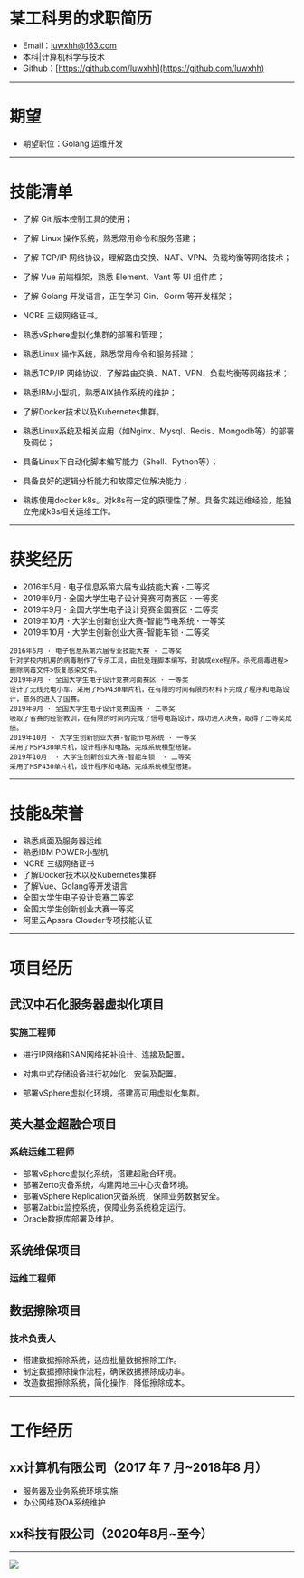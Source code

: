# 某工科男的求职简历

- Email：luwxhh@163.com
- 本科|计算机科学与技术
- Github：[https://github.com/luwxhh](https://github.com/luwxhh)

---

# 期望

- 期望职位：Golang 运维开发

---

# 技能清单

- 了解 Git 版本控制工具的使用；

- 了解 Linux 操作系统，熟悉常用命令和服务搭建；

- 了解 TCP/IP 网络协议，理解路由交换、NAT、VPN、负载均衡等网络技术；

- 了解 Vue 前端框架，熟悉 Element、Vant 等 UI 组件库；

- 了解 Golang 开发语言，正在学习 Gin、Gorm 等开发框架；

- NCRE 三级网络证书。

- 熟悉vSphere虚拟化集群的部署和管理；

- 熟悉Linux 操作系统，熟悉常用命令和服务搭建；

- 熟悉TCP/IP 网络协议，了解路由交换、NAT、VPN、负载均衡等网络技术；

- 熟悉IBM小型机，熟悉AIX操作系统的维护；

- 了解Docker技术以及Kubernetes集群。

- 熟悉Linux系统及相关应用（如Nginx、Mysql、Redis、Mongodb等）的部署及调优；

- 具备Linux下自动化脚本编写能力（Shell、Python等）；

- 具备良好的逻辑分析能力和故障定位解决能力；

- 熟练使用docker k8s。对k8s有一定的原理性了解。具备实践运维经验，能独立完成k8s相关运维工作。

  

---

# 获奖经历

- 2016年5月 · 电子信息系第六届专业技能大赛 **·** 二等奖
- 2019年9月 **·** 全国大学生电子设计竞赛河南赛区 **·** 一等奖
- 2019年9月 **·** 全国大学生电子设计竞赛全国赛区 **·** 二等奖
- 2019年10月 **·** 大学生创新创业大赛-智能节电系统 **·** 一等奖
- 2019年10月 **·** 大学生创新创业大赛-智能车锁 **·** 二等奖

```
2016年5月 · 电子信息系第六届专业技能大赛 · 二等奖
针对学校内机房的病毒制作了专杀工具，由批处理脚本编写，封装成exe程序。杀死病毒进程>删除病毒文件>恢复感染文件。
2019年9月 · 全国大学生电子设计竞赛河南赛区 · 一等奖
设计了无线充电小车，采用了MSP430单片机，在有限的时间有限的材料下完成了程序和电路设计，意外的进入了国赛。
2019年9月 · 全国大学生电子设计竞赛国赛 · 二等奖
吸取了省赛的经验教训，在有限的时间内完成了信号电路设计，成功进入决赛，取得了二等奖成绩。
2019年10月 · 大学生创新创业大赛-智能节电系统 · 一等奖
采用了MSP430单片机，设计程序和电路，完成系统模型搭建。
2019年10月  · 大学生创新创业大赛-智能车锁  · 二等奖
采用了MSP430单片机，设计程序和电路，完成系统模型搭建。

```

---

# 技能&荣誉

- 熟悉桌面及服务器运维
- 熟悉IBM POWER小型机
- NCRE 三级网络证书
- 了解Docker技术以及Kubernetes集群
- 了解Vue、Golang等开发语言
- 全国大学生电子设计竞赛二等奖
- 全国大学生创新创业大赛一等奖
- 阿里云Apsara Clouder专项技能认证



---

# 项目经历

## 武汉中石化服务器虚拟化项目

### 实施工程师

- 进行IP网络和SAN网络拓补设计、连接及配置。

- 对集中式存储设备进行初始化、安装及配置。

- 部署vSphere虚拟化环境，搭建高可用虚拟化集群。



## 英大基金超融合项目

### 系统运维工程师

- 部署vSphere虚拟化系统，搭建超融合环境。
- 部署Zerto灾备系统，构建两地三中心灾备环境。
- 部署vSphere Replication灾备系统，保障业务数据安全。
- 部署Zabbix监控系统，保障业务系统稳定运行。
- Oracle数据库部署及维护。

## 系统维保项目

### 运维工程师



## 数据擦除项目

### 技术负责人

- 搭建数据擦除系统，适应批量数据擦除工作。
- 制定数据擦除操作流程，确保数据擦除成功率。
- 改造数据擦除系统，简化操作，降低擦除成本。







---

# 工作经历

## xx计算机有限公司（2017 年 7 月~2018年8 月）

- 服务器及业务系统环境实施
- 办公网络及OA系统维护

## xx科技有限公司（2020年8月~至今）

---

![](https://api.qrserver.com/v1/create-qr-code/?size=100x100&data=https://luwxhh.github.io/RESUME)